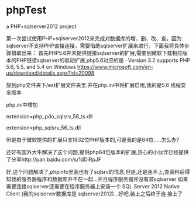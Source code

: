 # phpTest
a PHP+sqlserver2012 project


第一次尝试使用PHP+sqlserver2012来完成对数据库的增、删、改、查，因为sqlserver不支持PHP直接连接，需要借助sqlserver扩展来进行，下面我将具体步骤猎取出来：
  首先PHP5.6并未提供链接sqlserver的扩展,需要到微软下载相应版本的PHP链接sqlserver的驱动扩展,php5.6对应的是
  · Version 3.2 supports PHP 5.6, 5.5, and 5.4 on Windows
  https://www.microsoft.com/en-us/download/details.aspx?id=20098
  
  放到php文件夹下/ext扩展文件夹里.并在php.ini中将扩展启用,我的是5.6 线程安全版本

php.ini中增加

extension=php_pdo_sqlsrv_56_ts.dll 

extension=php_sqlsrv_56_ts.dll 

但是由于微软提供的扩展只支持32位PHP版本的,可是我的是64位.....怎么办?

还好有国外大牛解决了这个问题,提供php64位版本的扩展,热心的小伙伴已经提供了分享http://pan.baidu.com/s/1dDIRpJF

好,这个问题解决了,phpinfo里面也有了sqlsrv的信息,但是,还是连不上,查资料后得知我的服务器程序和数据库并不在一起...并且程序服务器并没有装sqlserver
如果需要连接sqlserver还需要在程序服务器上安装一个 SQL Server 2012 Native Client (我的sqlserver数据库是 sqlserver2012)...好吧,装上之后终于连
接上了
  
